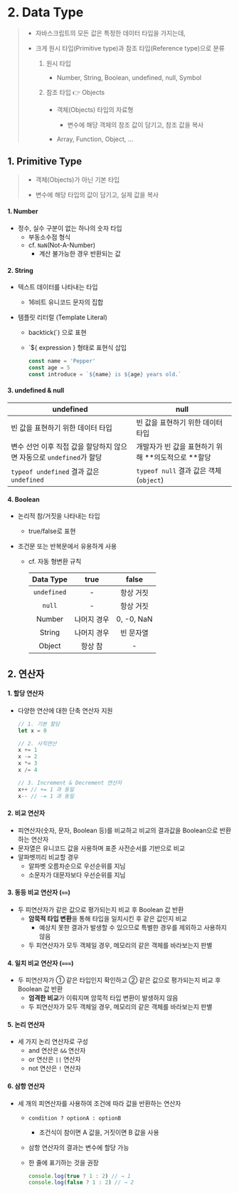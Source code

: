 # 2. Data Type

>- 자바스크립트의 모든 값은 특정한 데이터 타입을 가지는데,
>
>  - 크게 원시 타입(Primitive type)과 참조 타입(Reference type)으로 분류
>
>    1. 원시 타입
>
>       - Number, String, Boolean, undefined, null, Symbol
>
>    2. 참조 타입 👉 Objects
>
>       - 객체(Objects) 타입의 자료형
>         - 변수에 해당 객체의 참조 값이 담기고, 참조 값을 복사
>
>       - Array, Function, Object, ...



## 1. Primitive Type

> - 객체(Objects)가 아닌 기본 타입
>
> - 변수에 해당 타입의 값이 담기고, 실제 값을 복사



#### 1. Number

- 정수, 실수 구분이 없는 하나의 숫자 타입
  - 부동소수점 형식
  - cf. `NaN`(Not-A-Number)
    - 계산 불가능한 경우 반환되는 값



#### 2. String

- 텍스트 데이터를 나타내는 타입

  - 16비트 유니코드 문자의 집합

- 템플릿 리터럴 (Template Literal)

  - backtick(`) 으로 표현

  - `${ expression } 형태로 표현식 삽입

    ```javascript
    const name = 'Pepper'
    const age = 5
    const introduce = `${name} is ${age} years old.`
    ```



#### 3. undefined & null

| undefined                                                    | null                                               |
| ------------------------------------------------------------ | -------------------------------------------------- |
| 빈 값을 표현하기 위한 데이터 타입                            | 빈 값을 표현하기 위한 데이터 타입                  |
| 변수 선언 이후 직접 값을 할당하지 않으면 자동으로 `undefined`가 할당 | 개발자가 빈 값을 표현하기 위해 **의도적으로 **할당 |
| `typeof undefined` 결과 값은 `undefined`                     | `typeof null` 결과 값은 객체(`object`)             |



#### 4. Boolean

- 논리적 참/거짓을 나타내는 타입

  - true/false로 표현

- 조건문 또는 반복문에서 유용하게 사용

  - cf. 자동 형변환 규칙

    |  Data Type  |    true     |   false    |
    | :---------: | :---------: | :--------: |
    | `undefined` |      -      | 항상 거짓  |
    |   `null`    |      -      | 항상 거짓  |
    |   Number    | 나머지 경우 | 0, -0, NaN |
    |   String    | 나머지 경우 | 빈 문자열  |
    |   Object    |   항상 참   |     -      |

    

## 2. 연산자



#### 1. 할당 연산자

- 다양한 연산에 대한 단축 연산자 지원

  ```javascript
  // 1. 기본 할당
  let x = 0
  
  // 2. 사칙연산
  x += 1
  x -= 2
  x *= 3
  x /= 4
  
  // 3. Increment & Decrement 연산자
  x++ // += 1 과 동일
  x-- // -= 1 과 동일
  ```

  

#### 2. 비교 연산자

- 피연산자(숫자, 문자, Boolean 등)를 비교하고 비교의 결과값을 Boolean으로 반환하는 연산자
-  문자열은 유니코드 값을 사용하며 표준 사전순서를 기반으로 비교
  - 알파벳끼리 비교할 경우
    - 알파벳 오름차순으로 우선순위를 지님
    - 소문자가 대문자보다 우선순위를 지님



#### 3. 동등 비교 연산자 (`==`)

- 두 피연산자가 같은 값으로 평가되는지 비교 후 Boolean 값 반환
  - **암묵적 타입 변환**을 통해 타입을 일치시킨 후 같은 값인지 비교
    - 예상치 못한 결과가 발생할 수 있으므로 특별한 경우를 제외하고 사용하지 않음
  - 두 피연산자가 모두 객체일 경우, 메모리의 같은 객체를 바라보는지 판별



#### 4. 일치 비교 연산자 (`===`)

- 두 피연산자가 ① 같은 타입인지 확인하고 ② 같은 값으로 평가되는지 비교 후 Boolean 값 반환
  - **엄격한 비교**가 이뤄지며 암묵적 타입 변환이 발생하지 않음
  - 두 피연산자가 모두 객체일 경우, 메모리의 같은 객체를 바라보는지 판별



#### 5. 논리 연산자

- 세 가지 논리 연산자로 구성
  - and 연산은 `&&` 연산자
  - or 연산은 `||` 연산자
  - not 연산은 `!` 연산자



#### 6. 삼항 연산자

- 세 개의 피연산자를 사용하여 조건에 따라 값을 반환하는 연산자

  - `condition ? optionA : optionB`

    - 조건식이 참이면 A 값을, 거짓이면 B 값을 사용

  - 삼항 연산자의 결과는 변수에 할당 가능

  - 한 줄에 표기하는 것을 권장

    ```javascript
    console.log(true ? 1 : 2) // → 1
    console.log(false ? 1 : 2) // → 2
    ```

    